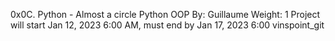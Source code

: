 0x0C. Python - Almost a circle Python OOP By: Guillaume Weight: 1 Project will start Jan 12, 2023 6:00 AM, must end by Jan 17, 2023 6:00 vinspoint_git